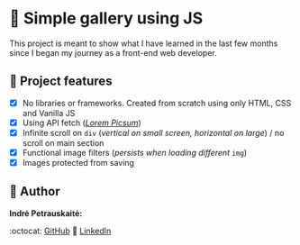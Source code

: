 # :beginner: Simple gallery using JS

This project is meant to show what I have learned in the last few months since I began my journey as a front-end web developer.  

## :dart: Project features
- [x] No libraries or frameworks. Created from scratch using only HTML, CSS and Vanilla JS
- [x] Using API fetch (*[Lorem Picsum](https://picsum.photos/)*)
- [x] Infinite scroll on `div` (*vertical on small screen, horizontal on large*) / no scroll on main section
- [x] Functional image filters (*persists when loading different* `img`)
- [x] Images protected from saving

## :princess: Author
**Indrė Petrauskaitė:**

:octocat: [GitHub](https://github.com/IndrePet)
:link: [LinkedIn](https://www.linkedin.com/in/indrepet/)
